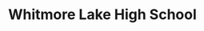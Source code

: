 ---
title: Whitmore Lake High School
image: "assets/img/portfolio/wlhs_3.jpg"

caption:
  title: 
  thumbnail: "assets/img/portfolio/wlhs_3.jpg"
---